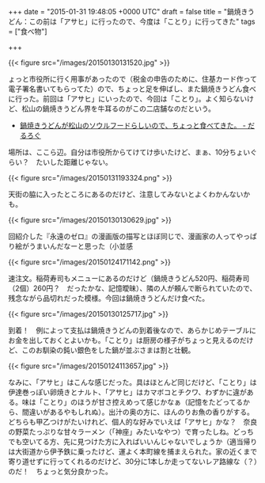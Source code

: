 
+++
date = "2015-01-31 19:48:05 +0000 UTC"
draft = false
title = "鍋焼きうどん：この前は「アサヒ」に行ったので、今度は「ことり」に行ってきた"
tags = ["食べ物"]

+++


{{< figure src="/images/20150130131520.jpg"  >}}

ょっと市役所に行く用事があったので（税金の申告のために、住基カード作って電子署名書いてもらってた）ので、ちょっと足を伸ばし、また鍋焼きうどん食べに行った。前回は「アサヒ」にいったので、今回は「ことり」。よく知らないけど、松山の鍋焼きうどん界を牛耳るのがこの二店舗なのだという。

<ul>
<li><a href="https://blog.daruyanagi.jp/entry/2015/01/24/173023">鍋焼きうどんが松山のソウルフードらしいので、ちょっと食べてきた。 - だるろぐ</a></li>
</ul>場所は、ここら辺。自分は市役所からてけてけ歩いたけど、まぁ、10分ちょいぐらい？　たいした距離じゃない。

{{< figure src="/images/20150131193324.png"  >}}

天街の脇に入ったところにあるのだけど、注意してみないとよくわかんないかも。

{{< figure src="/images/20150130130629.jpg"  >}}

回紹介した『永遠のゼロ』の漫画版の描写とほぼ同じで、漫画家の人ってやっぱり絵がうまいんだなーと思った（小並感

{{< figure src="/images/20150124171142.png"  >}}

速注文。稲荷寿司もメニューにあるのだけど（鍋焼きうどん520円、稲荷寿司（2個）260円？　だったかな、記憶曖昧）、隣の人が頼んで断られていたので、残念ながら品切れだった模様。今回は鍋焼きうどんだけ食べた。

{{< figure src="/images/20150130125717.jpg"  >}}

到着！　例によって支払は鍋焼きうどんの到着後なので、あらかじめテーブルにお金を出しておくとよいかも。「ことり」は厨房の様子がちょっと見えるのだけど、このお馴染の鈍い銀色をした鍋が並ぶさまは割と壮観。

{{< figure src="/images/20150124113657.jpg"  >}}

なみに、「アサヒ」はこんな感じだった。具はほとんど同じだけど、「ことり」は伊達巻っぽい卵焼きとナルト、「アサヒ」はカマボコとチクワ、わずかに違がある。味は「ことり」のほうが甘さ控えめって感じかなぁ（記憶をたどってるから、間違いがあるやもしれぬ）。出汁の奥の方に、ほんのりお魚の香りがする。どちらも甲乙つけがたいけれど、個人的な好みでいえば「アサヒ」かな？　奈良の野菜たっぷりな甘々ラーメン（「神座」みたいなやつ）で育ったしね。どっちでも空いてる方、先に見つけた方に入ればいいんじゃないでしょうか（適当帰りは大街道から伊予鉄に乗ったけど、運よく本町線を捕まえられた。家の近くまで寄り道せずに行ってくれるのだけど、30分に1本しか走ってないレア路線な（？）のだ！　ちょっと気分良かった。



